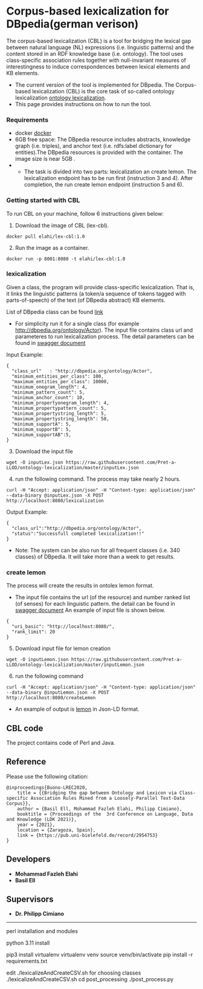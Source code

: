 # Corpus-based lexicalization for DBpedia(german verison)
The corpus-based lexicalization (CBL) is a tool for bridging the lexical gap between natural language (NL) expressions (i.e. linguistic patterns) and the content stored in an RDF knowledge base (i.e. ontology).  The tool uses class-specific association rules together with null-invariant measures of interestingness to induce correspondences between lexical elements and KB elements. 
- The current version of the tool is implemented for DBpedia. The Corpus-based lexicalization (CBL) is the core task of so-called ontology lexicalization [ontology lexicalization](https://aclanthology.org/W13-3803.pdf). 
- This page provides instructions on how to run the tool.

### Requirements
- docker [docker](https://docs.docker.com/engine/install/)
- 6GB free space: The DBpedia resource includes abstracts, knowledge graph (i.e. triples), and anchor text (i.e. rdfs:label dictionary for entities).The DBpedia resources is provided with the container. The image size is near 5GB .
- - The task is divided into two parts: lexicalization an create lemon. The lexicalization endpoint has to be run first (instruction 3 and 4). After completion, the run create lemon endpoint (instruction 5 and 6).

### Getting started with CBL
To run CBL on your machine, follow 6 instructions given below:

1. Download the image of CBL (lex-cbl). 
```
docker pull elahi/lex-cbl:1.0

```
2. Run the image as a container.
```
docker run -p 8001:8080 -t elahi/lex-cbl:1.0
```

### lexicalization
Given a class, the program will provide class-specific lexicalization. That is, it links the linguistic patterns (a token/a sequence of tokens tagged with parts-of-speech) of the text (of DBpedia abstract) KB elements. <br/>

List of DBpedia class can be found [link](https://github.com/Pret-a-LLOD/ontology-lexicalization/blob/master/classes/classes.txt) <br/>

- For simplicity run it for a single class (for example http://dbpedia.org/ontology/Actor). The input file contains class url and parameteres to run lexicalization process. The detail parameters can be found in [swagger document](https://app.swaggerhub.com/apis/melahi/lex-cbl/1.0.1)

Input Example:
```
{
  "class_url"   : "http://dbpedia.org/ontology/Actor",
  "minimum_entities_per_class": 100,
  "maximum_entities_per_class": 10000,
  "minimum_onegram_length": 4,
  "minimum_pattern_count": 5,
  "minimum_anchor_count": 10,
  "minimum_propertyonegram_length": 4,
  "minimum_propertypattern_count": 5,
  "minimum_propertystring_length": 5,
  "maximum_propertystring_length": 50,
  "minimum_supportA": 5,
  "minimum_supportB": 5,
  "minimum_supportAB":5,
}
```
3. Download the input file
```
wget -O inputLex.json https://raw.githubusercontent.com/Pret-a-LLOD/ontology-lexicalization/master/inputLex.json
```

4. run the following command. The process may take nearly 2 hours.
```
curl -H "Accept: application/json" -H "Content-type: application/json"  --data-binary @inputLex.json -X POST  http://localhost:8080/lexicalization
```
Output Example:
```
{
  "class_url":"http://dbpedia.org/ontology/Actor",
  "status":"Successfull completed lexicalization!!"
}
```
- Note: The system can be also run for all frequent classes (i.e.  340 classes) of DBpedia. It will take more than a week to get results.<br/>

### create lemon
The process will create the results in ontolex lemon format. 
- The input file contains the url (of the resource) and number ranked list (of senses) for each linguistic pattern. the detail can be found in [swagger document](https://app.swaggerhub.com/apis/melahi/lex-cbl/1.0.1)
An example of input file is shown below. 
```
{
  "uri_basic": "http://localhost:8080/",
  "rank_limit": 20
}
```
5. Download input file for lemon creation
```
wget -O inputLemon.json https://raw.githubusercontent.com/Pret-a-LLOD/ontology-lexicalization/master/inputLemon.json
```

6. run the following command
```
curl -H "Accept: application/json" -H "Content-type: application/json"  --data-binary @inputLemon.json -X POST  http://localhost:8080/createLemon
```
- An example of output is [lemon](https://github.com/Pret-a-LLOD/ontology-lexicalization/blob/master/examples/lexicon.json) in Json-LD format.

## CBL code
The project contains code of Perl and Java.


## Reference
Please use the following citation:
```
@inproceedings{Buono-LREC2020,
	title = {{Bridging the gap between Ontology and Lexicon via Class-specific Association Rules Mined from a Loosely-Parallel Text-Data Corpus}},
	author = {Basil Ell, Mohammad Fazleh Elahi, Philipp Cimiano},
	booktitle = {Proceedings of the  3rd Conference on Language, Data and Knowledge (LDK 2021)},
	year = {2021},
	location = {Zaragoza, Spain},
	link = {https://pub.uni-bielefeld.de/record/2954753}
}
```

## Developers
* **Mohammad Fazleh Elahi**
* **Basil Ell**
## Supervisors
* **Dr. Philipp Cimiano**  




---

perl installation and modules

python 3.11 install 

pip3 install virtualenv
virtualenv venv
source venv/bin/activate
pip install -r requirements.txt

edit ./lexicalizeAndCreateCSV.sh for choosing classes
./lexicalizeAndCreateCSV.sh
cd post_processing
./post_process.py
